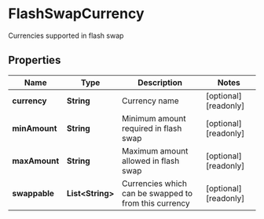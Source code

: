 
# FlashSwapCurrency

Currencies supported in flash swap

## Properties

Name | Type | Description | Notes
------------ | ------------- | ------------- | -------------
**currency** | **String** | Currency name |  [optional] [readonly]
**minAmount** | **String** | Minimum amount required in flash swap |  [optional] [readonly]
**maxAmount** | **String** | Maximum amount allowed in flash swap |  [optional] [readonly]
**swappable** | **List&lt;String&gt;** | Currencies which can be swapped to from this currency |  [optional] [readonly]

